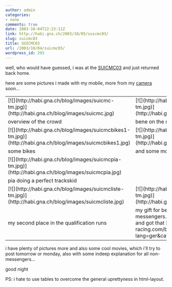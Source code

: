 ```yaml
---
author: admin
categories:
- none
comments: true
date: 2003-10-04T22:23:11Z
link: http://habi.gna.ch/2003/10/05/suicmc03/
slug: suicmc03
title: SUICMC03
url: /2003/10/04/suicmc03/
wordpress_id: 293
---
```


well, who would have guessed, i was at the [SUICMC03](http://www.suicmc03.ch/html/d/hello.html) and just returned back home.  

here are some pictures i made with my mobile, more from my [camera](http://www.dpreview.com/reviews/sonydscp9/) soon...  

<table >
	<tr >
		
<td >[![](http://habi.gna.ch/blog/images/suicmc-tm.jpg)](http://habi.gna.ch/blog/images/suicmc.jpg)
</td>
		
<td >[![](http://habi.gna.ch/blog/images/suicmcbene-tm.jpg)](http://habi.gna.ch/blog/images/suicmcbene.jpg)
</td>
</tr>
<tr >
		
<td >overview of the crowd
</td>
		
<td >bene on the run
</td>
	</tr>
<tr >
		
<td >[![](http://habi.gna.ch/blog/images/suicmcbikes1-tm.jpg)](http://habi.gna.ch/blog/images/suicmcbikes1.jpg)
</td>
		
<td >[![](http://habi.gna.ch/blog/images/suicmcbikes2-tm.jpg)](http://habi.gna.ch/blog/images/suicmcbikes2.jpg)
</td>
	</tr>
<tr >
		
<td >some bikes
</td>
		
<td >and some more
</td>
	</tr>
<tr >
		
<td >[![](http://habi.gna.ch/blog/images/suicmcpia-tm.jpg)](http://habi.gna.ch/blog/images/suicmcpia.jpg)
</td>
	</tr>
<tr >
		
<td >pia doing a perfect trackskid
</td>
	</tr>
	<tr >
		
<td >[![](http://habi.gna.ch/blog/images/suicmcliste-tm.jpg)](http://habi.gna.ch/blog/images/suicmcliste.jpg)
</td>
		
<td >[![](http://habi.gna.ch/blog/images/suicmcbruelle-tm.jpg)](http://habi.gna.ch/blog/images/suicmcbruelle.jpg)
</td>
	</tr>
<tr >
		
<td >my second place in the qualification runs
</td>
		
<td >my gift for being number ten of all swiss bike messengers. (btw: pia won the women main race and got that [gift](http://www.bmc-racing.com/bikes.cfm?lang=ger&catID=4&modID=28)...)
</td>
	</tr>
</table>
  

i have plenty of pictures more and also some cool movies, which i'll try to post tomorrow or monday, also with some indeep explanation for all non-messengers...
  
  

good night


PS: i hate to use tables to overcome the general uprettyness in html-layout.
